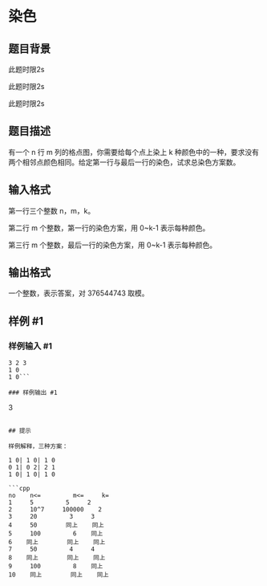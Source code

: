 # 染色

## 题目背景

此题时限2s

此题时限2s

此题时限2s


## 题目描述

有一个 n 行 m 列的格点图，你需要给每个点上染上 k 种颜色中的一种，要求没有两个相邻点颜色相同。给定第一行与最后一行的染色，试求总染色方案数。


## 输入格式

第一行三个整数 n，m，k。

第二行 m 个整数，第一行的染色方案，用 0~k-1 表示每种颜色。

第三行 m 个整数，最后一行的染色方案，用 0~k-1 表示每种颜色。


## 输出格式

一个整数，表示答案，对 376544743 取模。


## 样例 #1

### 样例输入 #1
```
3 2 3
1 0
1 0```

### 样例输出 #1

```
3
```

## 提示

样例解释，三种方案：

1 0| 1 0| 1 0
0 1| 0 2| 2 1
1 0| 1 0| 1 0

```cpp
no    n<=         m<=     k=
1     5         5     2
2     10^7     100000    2
3     20         3     3
4     50        同上    同上
5     100         6    同上
6    同上        同上    同上
7     50         4     4
8    同上        同上    同上
9     100         8    同上
10    同上        同上    同上
```
